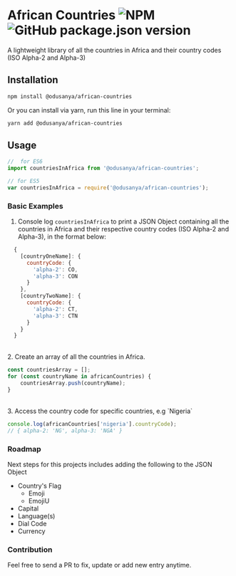 # African Countries ![NPM](https://img.shields.io/npm/l/@odusanya/african-countries.svg?style=popout) ![GitHub package.json version](https://img.shields.io/github/package-json/v/odusanya/African-countries.svg)

A lightweight library of all the countries in Africa and their country codes (ISO Alpha-2 and Alpha-3)

## Installation

```bash
npm install @odusanya/african-countries
```

Or you can install via yarn, run this line in your terminal:

```bash
yarn add @odusanya/african-countries
```

## Usage

```javascript
//  for ES6
import countriesInAfrica from '@odusanya/african-countries';

// for ES5
var countriesInAfrica = require('@odusanya/african-countries');
```

### Basic Examples

1. Console log `countriesInAfrica` to print a JSON Object containing all the countries in Africa and their respective country codes (ISO Alpha-2 and Alpha-3), in the format below:

```js
  {
    [countryOneName]: {
      countryCode: {
        'alpha-2': CO,
        'alpha-3': CON
      }
    },
    [countryTwoName]: {
      countryCode: {
        'alpha-2': CT,
        'alpha-3': CTN
      }
    }
  }
```

<br>
2. Create an array of all the countries in Africa.

```js
const countriesArray = [];
for (const countryName in africanCountries) {
	countriesArray.push(countryName);
}
```

<br>
3. Access the country code for specific countries, e.g `Nigeria`

```javascript
console.log(africanCountries['nigeria'].countryCode);
// { alpha-2: 'NG', alpha-3: 'NGA' }
```

### Roadmap

Next steps for this projects includes adding the following to the JSON Object

- Country's Flag
  - Emoji
  - EmojiU
- Capital
- Language(s)
- Dial Code
- Currency

### Contribution

Feel free to send a PR to fix, update or add new entry anytime.
